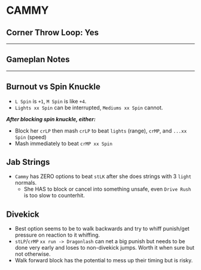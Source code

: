# CAMMY
## Corner Throw Loop: Yes
___
## Gameplan Notes
___
## Burnout vs Spin Knuckle
- `L Spin` is `+1`, `M Spin` is like `+4`.
- `Lights xx Spin` can be interrupted, `Mediums xx Spin` cannot.

 ***After blocking spin knuckle, either:***

- Block her `crLP` then mash `crLP` to beat `lights` (range), `crMP`, and `...xx Spin` (speed)
- Mash immediately to beat `crMP xx Spin`

## Jab Strings

- `Cammy` has ZERO options to beat `stLK` after she does strings with 3 `light` normals. 
  - She HAS to block or cancel into something unsafe, even `Drive Rush` is too slow to counterhit.

## Divekick
- Best option seems to be to walk backwards and try to whiff punish/get pressure on reaction to it whiffing. 
- `stLP`/`crMP` `xx run -> Dragonlash` can net a big punish but needs to be done very early and loses to non-divekick jumps. Worth it when sure but not otherwise.  
- Walk forward block has the potential to mess up their timing but is risky.
